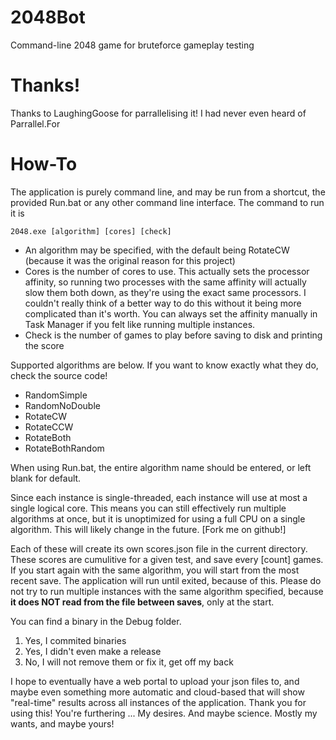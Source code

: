 # 2048Bot
Command-line 2048 game for bruteforce gameplay testing

# Thanks!
Thanks to LaughingGoose for parrallelising it! I had never even heard of Parrallel.For 

# How-To
The application is purely command line, and may be run from a shortcut, the provided Run.bat or any other command line interface. The command to run it is

    2048.exe [algorithm] [cores] [check]
    
    
 - An algorithm may be specified, with the default being RotateCW (because it was the original reason for this project)
 - Cores is the number of cores to use. This actually sets the processor affinity, so running two processes with the same affinity will actually slow them both down, as they're using the exact same processors. I couldn't really think of a better way to do this without it being more complicated than it's worth. You can always set the affinity manually in Task Manager if you felt like running multiple instances.
 - Check is the number of games to play before saving to disk and printing the score


Supported algorithms are below. If you want to know exactly what they do, check the source code!

 - RandomSimple
 - RandomNoDouble
 - RotateCW
 - RotateCCW
 - RotateBoth
 - RotateBothRandom

When using Run.bat, the entire algorithm name should be entered, or left blank for default.

Since each instance is single-threaded, each instance will use at most a single logical core. This means you can still effectively run multiple algorithms at once, but it is unoptimized for using a full CPU on a single algorithm. This will likely change in the future. [Fork me on github!]

Each of these will create its own scores.json file in the current directory. These scores are cumulitive for a given test, and save every [count] games. If you start again with the same algorithm, you will start from the most recent save. The application will run until exited, because of this. Please do not try to run multiple instances with the same algorithm specified, because **it does NOT read from the file between saves**, only at the start.

You can find a binary in the Debug folder. 
 1. Yes, I commited binaries
 2. Yes, I didn't even make a release
 3. No, I will not remove them or fix it, get off my back


I hope to eventually have a web portal to upload your json files to, and maybe even something more automatic and cloud-based that will show "real-time" results across all instances of the application. Thank you for using this! You're furthering ... My desires. And maybe science. Mostly my wants, and maybe yours!
